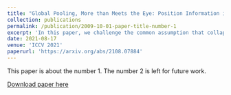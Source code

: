 ```yaml
---
title: "Global Pooling, More than Meets the Eye: Position Information is Encoded Channel-Wise in CNNs."
collection: publications
permalink: /publication/2009-10-01-paper-title-number-1
excerpt: 'In this paper, we challenge the common assumption that collapsing the spatial dimensions of a 3D (spatial-channel) tensor in a convolutional neural network (CNN) into a vector via global pooling removes all spatial information. Specifically, we demonstrate that positional information is encoded based on the ordering of the channel dimensions, while semantic information is largely not. Following this demonstration, we show the real world impact of these findings by applying them to two applications. First, we propose a simple yet effective data augmentation strategy and loss function which improves the translation invariance of a CNN's output. Second, we propose a method to efficiently determine which channels in the latent representation are responsible for (i) encoding overall position information or (ii) region-specific positions. We first show that semantic segmentation has a significant reliance on the overall position channels to make predictions. We then show for the first time that it is possible to perform a 'region-specific' attack, and degrade a network's performance in a particular part of the input. We believe our findings and demonstrated applications will benefit research areas concerned with understanding the characteristics of CNNs.'
date: 2021-08-17
venue: 'ICCV 2021'
paperurl: 'https://arxiv.org/abs/2108.07884'
---
```

This paper is about the number 1. The number 2 is left for future work.

[Download paper here](https://arxiv.org/pdf/2108.07884.pdf)
